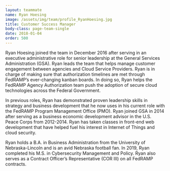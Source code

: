 ```yaml
---
layout: teammate
name: Ryan Hoesing
image: /assets/img/team/profile_RyanHoesing.jpg
title: Customer Success Manager
body-class: page-team-single
date: 2018-01-04
order: 500
---
```

Ryan Hoesing joined the team in December 2016 after serving in an executive administrative role for senior leadership at the General Services Administration (GSA). Ryan leads the team that helps manage customer engagement between agencies and Cloud Service Providers. Ryan is in charge of making sure that authorization timelines are met through FedRAMP’s ever-changing kanban boards. In doing so, Ryan helps the FedRAMP Agency Authorization team push the adoption of secure cloud technologies across the Federal Government.

In previous roles, Ryan has demonstrated proven leadership skills in strategy and business development that he now uses in his current role with the FedRAMP Program Management Office (PMO). Ryan joined GSA in 2014 after serving as a business economic development advisor in the U.S. Peace Corps from 2012-2014. Ryan has taken classes in front-end web development that have helped fuel his interest in Internet of Things and cloud security.

Ryan holds a B.A. in Business Administration from the University of Nebraska-Lincoln and is an avid Nebraska football fan. In 2019, Ryan completed his M.S. in Cybersecurity Management and Policy. Ryan also serves as a Contract Officer’s Representative (COR III) on all FedRAMP contracts.
